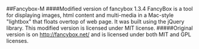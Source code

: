 ##Fancybox-M
####Modified version of fancybox 1.3.4
FancyBox is a tool for displaying images, html content and multi-media in a Mac-style "lightbox" that floats overtop of web page. It was built using the jQuery library. This modified version is licensed under MIT license.
#####Original version is on http://fancybox.net/ and is licensed under both MIT and GPL licenses.

